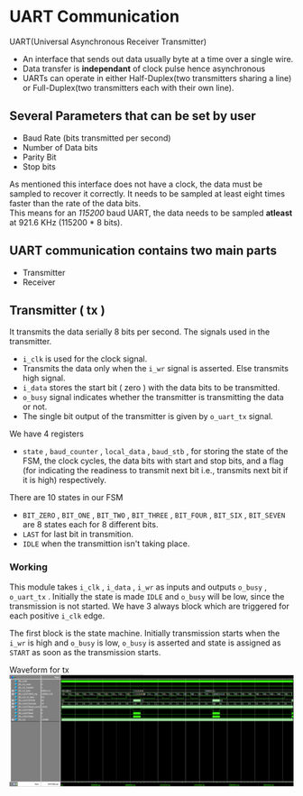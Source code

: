 # UART Communication
UART(Universal Asynchronous Receiver Transmitter) 
- An interface that sends out data usually byte at a time over a single wire.
- Data transfer is **independant** of clock pulse hence asynchronous
- UARTs can operate in either Half-Duplex(two transmitters sharing a line) or Full-Duplex(two transmitters each with their own line).

## Several Parameters that can be set by user
- Baud Rate (bits transmitted per second)
- Number of Data bits 
- Parity Bit
- Stop bits

As mentioned this interface does not have a clock, the data must be sampled to recover it correctly. It needs to be sampled at least eight times faster than the rate of the data bits. </br>
This means for an *115200* baud UART, the data needs to be sampled **atleast** at 921.6 KHz (115200 * 8 bits).

## UART communication contains two main parts
- Transmitter
- Receiver

## Transmitter ( tx )
It transmits the data serially 8 bits per second. The signals used in the transmitter.
- ```i_clk``` is used for the clock signal.
- Transmits the data only when the ```i_wr``` signal is asserted. Else transmits high signal.
- ```i_data``` stores the start bit ( zero ) with the data bits to be transmitted.
- ```o_busy``` signal indicates whether the transmitter is transmitting the data or not.
- The single bit output of the transmitter is given by ```o_uart_tx``` signal.

We have 4 registers
- ```state``` , ```baud_counter``` , ```local_data``` , ```baud_stb``` , for storing the state of the FSM, the clock cycles, the data bits with start and stop bits, and a flag (for indicating the readiness to transmit next bit i.e., transmits next bit if it is high) respectively.

There are 10 states in our FSM
- ```BIT_ZERO``` , ```BIT_ONE``` , ```BIT_TWO``` , ```BIT_THREE``` , ```BIT_FOUR``` , ```BIT_SIX``` , ```BIT_SEVEN``` are 8 states each for 8 different bits.
- ```LAST``` for last bit in transmition.
- ```IDLE``` when the transmittion isn't taking place.

### Working
This module takes ```i_clk``` , ```i_data``` , ```i_wr``` as inputs and outputs ```o_busy``` , ```o_uart_tx``` . Initially the state is made ```IDLE``` and ```o_busy``` will be low, since the transmission is not started. We have 3 always block which are triggered for each positive ```i_clk``` edge. 

The first block is the state machine. Initially transmission starts when the ```i_wr``` is high and ```o_busy``` is low, ```o_busy``` is asserted and state is assigned as ```START``` as soon as the transmission starts.


Waveform for tx
![alt text](https://github.com/IEEE-NITK/RISC-V-SoC/blob/main/UART/tx/uart_tx.png)
